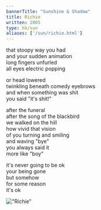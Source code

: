 ```yaml
---
bannerTitle: "Sunshine & Shadow" 
title: Richie
written: 2005
type: hk/sun
aliases: ['/sun/richie.html']
---
```


that stoopy way you had  
and your sudden animation  
long fingers unfurled  
all eyes electric popping  
  
or head lowered  
twinkling beneath comedy eyebrows  
and when something was shit  
you said "it's shit!"  
  
after the funeral  
after the song of the blackbird  
we walked on the hill  
how vivid that vision  
of you turning and smiling  
and waving "bye"  
you always said it  
more like "boy"  
  
it's never going to be ok  
your being gone  
but somehow  
for some reason  
it's ok  

!["Richie"](/images/bio/richie_cat.jpg "Richie")  
